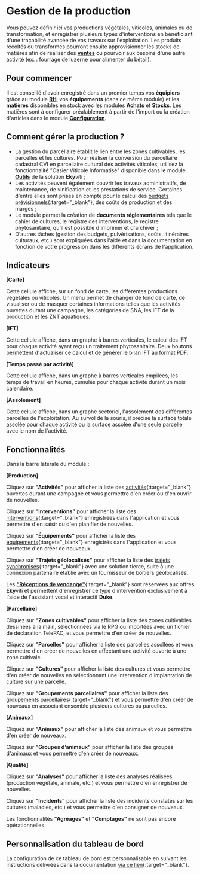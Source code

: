 # Gestion de la production 

Vous pouvez définir ici vos productions végétales, viticoles, animales ou de transformation, et enregistrer plusieurs types d'interventions en bénéficiant d'une traçabilité avancée de vos travaux sur l'exploitation. Les produits récoltés ou transformés pourront ensuite approvisionner les stocks de matières afin de réaliser des [**ventes**](/backend/dashboards/sales) ou pourvoir aux besoins d'une autre activité (ex.&nbsp;: fourrage de luzerne pour alimenter du bétail).

## Pour commencer 

Il est conseillé d'avoir enregistré dans un premier temps vos **équipiers** grâce au module [**RH**](/backend/dashboards/humans), vos **équipements** (dans ce même module) et les **matières** disponibles en stock avec les modules [**Achats**](/backend/dashboards/purchases) et [**Stocks**](/backend/dashboards/stocks). Les matières sont à configurer préalablement à partir de l'import ou la création d'articles dans le module [**Configuration**](/backend/dashboards/settings).

## Comment gérer la production ?

* La gestion du parcellaire établit le lien entre les zones cultivables, les parcelles et les cultures. Pour réaliser la conversion du parcellaire cadastral CVI en parcellaire cultural des activités viticoles, utilisez la fonctionnalité "Casier Viticole Informatisé" disponible dans le module [**Outils**](/backend/dashboards/tools) de la solution **Eky**viti&nbsp;;
* Les activités peuvent également couvrir les travaux administratifs, de maintenance, de vinification et les prestations de service. Certaines d'entre elles sont prises en compte pour le calcul des [budgets prévisionnels](https://doc.ekylibre.com/v2/fr/performance/#budgets){:target="_blank"}, des coûts de production et des marges&nbsp;;
* Le module permet la création de **documents réglementaires** tels que le cahier de cultures, le registre des interventions, le registre phytosanitaire, qu'il est possible d'imprimer et d'archiver&nbsp;;
* D'autres tâches (gestion des budgets, pulvérisations, coûts, itinéraires culturaux, etc.) sont expliquées dans l'aide et dans la documentation en fonction de votre progression dans les différents écrans de l'application.

## Indicateurs

**[Carte]** 

Cette cellule affiche, sur un fond de carte, les différentes productions végétales ou viticoles. Un menu permet de changer de fond de carte, de visualiser ou de masquer certaines informations telles que les activités ouvertes durant une campagne, les catégories de SNA, les IFT de la production et les ZNT aquatiques.

**[IFT]** 

Cette cellule affiche, dans un graphe à barres verticales, le calcul des IFT pour chaque activité ayant reçu un traitement phytosanitaire. Deux boutons permettent d'actualiser ce calcul et de générer le bilan IFT au format PDF.

**[Temps passé par activité]** 

Cette cellule affiche, dans un graphe à barres verticales empilées, les temps de travail en heures, cumulés pour chaque activité durant un mois calendaire.

**[Assolement]** 

Cette cellule affiche, dans un graphe sectoriel, l'assolement des différentes parcelles de l'exploitation. Au survol de la souris, il précise la surface totale assolée pour chaque activité ou la surface assolée d'une seule parcelle avec le nom de l'activité.

## Fonctionnalités

Dans la barre latérale du module&nbsp;:

**[Production]** 

Cliquez sur **"Activités"** pour afficher la liste des [activités](https://doc.ekylibre.com/v2/fr/chapitre9/#nelle-activite){:target="_blank"} ouvertes durant une campagne et vous permettre d'en créer ou d'en ouvrir de nouvelles.

Cliquez sur **"Interventions"** pour afficher la liste des [interventions](https://doc.ekylibre.com/v2/fr/chapitre9/#nelle-interv){:target="_blank"} enregistrées dans l'application et vous permettre d'en saisir ou d'en planifier de nouvelles.

Cliquez sur **"Équipements"** pour afficher la liste des [équipements](https://doc.ekylibre.com/v2/fr/chapitre8/#equipements){:target="_blank"} enregistrés dans l'application et vous permettre d'en créer de nouveaux.

Cliquez sur **"Trajets géolocalisés"** pour afficher la liste des [trajets synchronisés](https://doc.ekylibre.com/v2/fr/chapitre10/#samsys){:target="_blank"} avec une solution tierce, suite à une connexion partenaire établie avec un fournisseur de boîtiers géolocalisés.

Les [**"Réceptions de vendange"**](https://doc.ekylibre.com/v2/fr/ekyviti/#vendange){:target="_blank"} sont réservées aux offres **Eky**viti et permettent d'enregistrer ce type d'intervention exclusivement à l'aide de l'assistant vocal et interactif **Duke**.

**[Parcellaire]** 

Cliquez sur **"Zones cultivables"** pour afficher la liste des zones cultivables dessinées à la main, sélectionnées via le RPG ou importées avec un fichier de déclaration TelePAC, et vous permettre d'en créer de nouvelles.

Cliquez sur **"Parcelles"** pour afficher la liste des parcelles assollées et vous permettre d'en créer de nouvelles en affectant une activité ouverte à une zone cultivale.

Cliquez sur **"Cultures"** pour afficher la liste des cultures et vous permettre d'en créer de nouvelles en sélectionnant une intervention d'implantation de culture sur une parcelle.

Cliquez sur **"Groupements parcellaires"** pour afficher la liste des [groupements parcellaires](https://doc.ekylibre.com/v2/fr/chapitre9/#group-parcel){:target="_blank"} et vous permettre d'en créer de nouveaux en associant ensemble plusieurs cultures ou parcelles.

**[Animaux]** 

Cliquez sur **"Animaux"** pour afficher la liste des animaux et vous permettre d'en créer de nouveaux.

Cliquez sur **"Groupes d’animaux"** pour afficher la liste des groupes d'animaux et vous permettre d'en créer de nouveaux.

**[Qualité]** 

Cliquez sur **"Analyses"** pour afficher la liste des analyses réalisées (production végétale, animale, etc.) et vous permettre d'en enregistrer de nouvelles.

Cliquez sur **"Incidents"** pour afficher la liste des incidents constatés sur les cultures (maladies, etc.) et vous permettre d'en consigner de nouveaux.

Les fonctionnalités **"Agréages"** et **"Comptages"** ne sont pas encore opérationnelles.

## Personnalisation du tableau de bord 

La configuration de ce tableau de bord est personnalisable en suivant les instructions délivrées dans la documentation [via ce lien](https://doc.ekylibre.com/v2/fr/chapitre4/#perso){:target="_blank"}.
